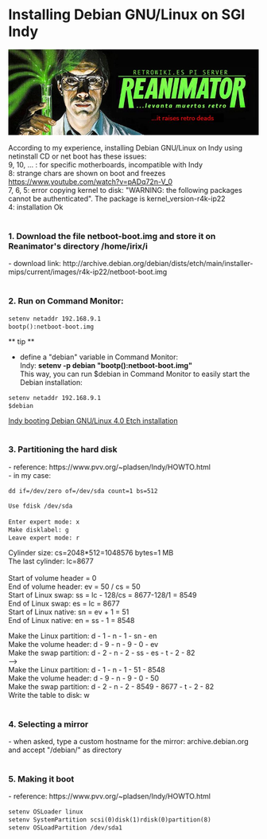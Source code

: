 # Installing Debian GNU/Linux on SGI Indy
<img alt="REANIMATOR.jpg" src="REANIMATOR.jpg" align="middle"><br>
<br>
According to my experience, installing Debian GNU/Linux on Indy using netinstall CD or net boot has these issues:<br>
9, 10, ... : for specific motherboards, incompatible with Indy<br>
8: strange chars are shown on boot and freezes https://www.youtube.com/watch?v=pADq72n-V_0<br>
7, 6, 5: error copying kernel to disk: "WARNING: the following packages cannot be authenticated". The package is kernel_version-r4k-ip22<br>
4: installation Ok<br>
<br>
<h3>1. Download the file netboot-boot.img and store it on Reanimator's directory /home/irix/i</h3>
- download link: http://archive.debian.org/debian/dists/etch/main/installer-mips/current/images/r4k-ip22/netboot-boot.img<br>
<br>
<h3>2. Run on Command Monitor:</h3>

```
setenv netaddr 192.168.9.1
bootp():netboot-boot.img
```
** tip **<br>
- define a "debian" variable in Command Monitor:<br>
Indy: <b>setenv -p debian "bootp():netboot-boot.img"</b><br>
This way, you can run $debian in Command Monitor to easily start the Debian installation:<br>

```
setenv netaddr 192.168.9.1
$debian
```
<a href=https://youtu.be/g21rlFwnXjY target="_blank">Indy booting Debian GNU/Linux 4.0 Etch installation</a><br>
<br>
<h3>3. Partitioning the hard disk</h3>
- reference: https://www.pvv.org/~pladsen/Indy/HOWTO.html<br>
- in my case:

```
dd if=/dev/zero of=/dev/sda count=1 bs=512
```
```
Use fdisk /dev/sda

Enter expert mode: x
Make disklabel: g
Leave expert mode: r
```
Cylinder size: cs=2048*512=1048576 bytes=1 MB<br>
The last cylinder: lc=8677<br>
<br>
Start of 	volume header = 0<br>
End of	volume header:	ev	= 50 / cs = 50<br>
Start of	Linux swap:	ss 	= lc - 128/cs = 8677-128/1 = 8549<br>
End of	Linux swap:	es	= lc = 8677<br>
Start of	Linux native:	sn	= ev + 1 = 51<br>
End of	Linux native:	en	= ss - 1 = 8548<br>

Make the Linux partition: d - 1 - n - 1 - sn - en<br>
Make the volume header: d - 9 - n - 9 - 0 - ev<br>
Make the swap partition: d - 2 - n - 2 - ss - es - t - 2 - 82<br>
--><br>
Make the Linux partition: d - 1 - n - 1 - 51 - 8548<br>
Make the volume header: d - 9 - n - 9 - 0 - 50<br>
Make the swap partition: d - 2 - n - 2 - 8549 - 8677 - t - 2 - 82<br>
Write the table to disk: w<br>
<br>
<h3>4. Selecting a mirror</h3>
- when asked, type a custom hostname for the mirror: archive.debian.org and accept "/debian/" as directory<br>
<br>
<h3>5. Making it boot</h3>
- reference: https://www.pvv.org/~pladsen/Indy/HOWTO.html<br>

```
setenv OSLoader linux
setenv SystemPartition scsi(0)disk(1)rdisk(0)partition(8)
setenv OSLoadPartition /dev/sda1
```
